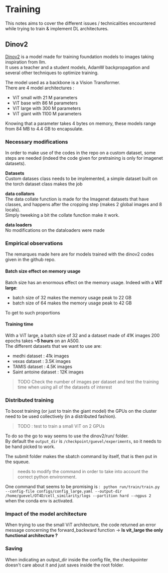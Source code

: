 # Training

This notes aims to cover the different issues / technicalities encountered while trying to train & implement DL architectures.

## Dinov2

[Dinov2](https://github.com/facebookresearch/dinov2/tree/main) is a model made for training foundation models to images taking inspiration from llm.  
It uses a teacher and a student models, AdamW backpropagation and several other techniques to optimize training.

The model used as a backbone is a Vision Transformer.  
There are 4 model architectures :

- ViT small with 21 M parameters
- ViT base with 86 M parameters
- ViT large with 300 M parameters
- ViT giant with 1100 M parameters

Knowing that a parameter takes 4 bytes on memory, these models range from 84 MB to 4.4 GB to encapsulate.

### Necessary modifications

In order to make use of the codes in the repo on a custom dataset, some steps are needed (indeed the code given for pretraining is only for imagenet datasets).

**Datasets**  
Custom datases class needs to be implemented, a simple dataset built on the torch dataset class makes the job

**data collators**  
The data collate function is made for the Imagenet datasets that have classes, and happens after the cropping step (makes 2 global images and 8 locals).  
Simply tweeking a bit the collate function make it work.

**data loaders**  
No modifications on the dataloaders were made

### Empirical observations

The remarques made here are for models trained with the dinov2 codes given in the github repo.  

#### Batch size effect on memory usage

Batch size has an enormous effect on the memory usage.
Indeed with a **ViT large**:

- batch size of 32 makes the memory usage peak to 22 GB
- batch size of 64 makes the memory usage peak to 42 GB

To get to such proportions

#### Training time

With a ViT large, a batch size of 32 and a dataset made of 41K images 200 epochs takes **~5 hours** on an A500.  
The different datasets that we want to use are:

- medhi dataset : 41k images
- vexas dataset : 3.5K images
- TAMIS dataset : 4.5K images
- Saint antoine dataset : 12K images

> TODO Check the number of images per dataset and test the training time when using all of the datasets of interest

### Distributed training

To boost training (or just to train the giant model) the GPUs on the cluster need to be used collectively (in a distributed fashion).

> TODO : test to train a small ViT on 2 GPUs 

To do so the go to way seems to use the dinov2/run/ folder.  
By default the `output_dir` is `/checkpoint/guevel/experiments`, so it needs to be hand picked to work.  

The submit folder makes the sbatch command by itself, that is then put in the squeue.  
> needs to modify the command in order to take into account the correct python environment.

One command that seems to be promising is :
` python run/train/train.py --config-file configs/config_large.yaml --output-dir /home/guevel/OT4D/cell_similarity/logs --partition hard --ngpus 2`
when the conda env is activated.

### Impact of the model architecture

When trying to use the small ViT architecture, the code returned an error message concerning the forward_backward function -> **Is vit_large the only functional architecture ?**

### Saving

When indicating an output_dir inside the config file, the checkpointer doesn't care about it and just saves inside the root folder.  
